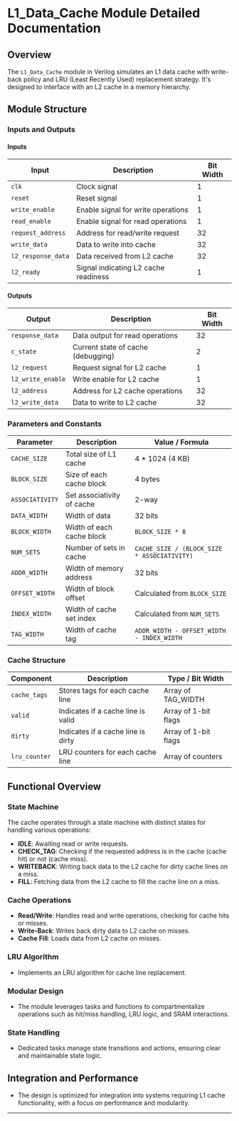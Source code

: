 # L1_Data_Cache Module Detailed Documentation

## Overview
The `L1_Data_Cache` module in Verilog simulates an L1 data cache with write-back policy and LRU (Least Recently Used) replacement strategy. It's designed to interface with an L2 cache in a memory hierarchy.

## Module Structure

### Inputs and Outputs

#### Inputs
| Input             | Description                           | Bit Width |
|-------------------|---------------------------------------|-----------|
| `clk`             | Clock signal                          | 1         |
| `reset`           | Reset signal                          | 1         |
| `write_enable`    | Enable signal for write operations    | 1         |
| `read_enable`     | Enable signal for read operations     | 1         |
| `request_address` | Address for read/write request        | 32        |
| `write_data`      | Data to write into cache              | 32        |
| `l2_response_data`| Data received from L2 cache           | 32        |
| `l2_ready`        | Signal indicating L2 cache readiness  | 1         |

#### Outputs
| Output            | Description                           | Bit Width |
|-------------------|---------------------------------------|-----------|
| `response_data`   | Data output for read operations       | 32        |
| `c_state`         | Current state of cache (debugging)    | 2         |
| `l2_request`      | Request signal for L2 cache           | 1         |
| `l2_write_enable` | Write enable for L2 cache             | 1         |
| `l2_address`      | Address for L2 cache operations       | 32        |
| `l2_write_data`   | Data to write to L2 cache             | 32        |

### Parameters and Constants

| Parameter         | Description                         | Value / Formula                |
|-------------------|-------------------------------------|--------------------------------|
| `CACHE_SIZE`      | Total size of L1 cache              | 4 * 1024 (4 KB)                |
| `BLOCK_SIZE`      | Size of each cache block            | 4 bytes                        |
| `ASSOCIATIVITY`   | Set associativity of cache          | 2-way                          |
| `DATA_WIDTH`      | Width of data                       | 32 bits                        |
| `BLOCK_WIDTH`     | Width of each cache block           | `BLOCK_SIZE * 8`               |
| `NUM_SETS`        | Number of sets in cache             | `CACHE_SIZE / (BLOCK_SIZE * ASSOCIATIVITY)` |
| `ADDR_WIDTH`      | Width of memory address             | 32 bits                        |
| `OFFSET_WIDTH`    | Width of block offset               | Calculated from `BLOCK_SIZE`   |
| `INDEX_WIDTH`     | Width of cache set index            | Calculated from `NUM_SETS`     |
| `TAG_WIDTH`       | Width of cache tag                  | `ADDR_WIDTH - OFFSET_WIDTH - INDEX_WIDTH` |

### Cache Structure

| Component         | Description                       | Type / Bit Width                |
|-------------------|-----------------------------------|---------------------------------|
| `cache_tags`      | Stores tags for each cache line   | Array of TAG_WIDTH              |
| `valid`           | Indicates if a cache line is valid| Array of 1-bit flags            |
| `dirty`           | Indicates if a cache line is dirty| Array of 1-bit flags            |
| `lru_counter`     | LRU counters for each cache line  | Array of counters               |

## Functional Overview

### State Machine
The cache operates through a state machine with distinct states for handling various operations:
- **IDLE**: Awaiting read or write requests.
- **CHECK_TAG**: Checking if the requested address is in the cache (cache hit) or not (cache miss).
- **WRITEBACK**: Writing back data to the L2 cache for dirty cache lines on a miss.
- **FILL**: Fetching data from the L2 cache to fill the cache line on a miss.

### Cache Operations
- **Read/Write**: Handles read and write operations, checking for cache hits or misses.
- **Write-Back**: Writes back dirty data to L2 cache on misses.
- **Cache Fill**: Loads data from L2 cache on misses.

### LRU Algorithm
- Implements an LRU algorithm for cache line replacement.

### Modular Design
- The module leverages tasks and functions to compartmentalize operations such as hit/miss handling, LRU logic, and SRAM interactions.

### State Handling
- Dedicated tasks manage state transitions and actions, ensuring clear and maintainable state logic.

## Integration and Performance
- The design is optimized for integration into systems requiring L1 cache functionality, with a focus on performance and modularity.


---
